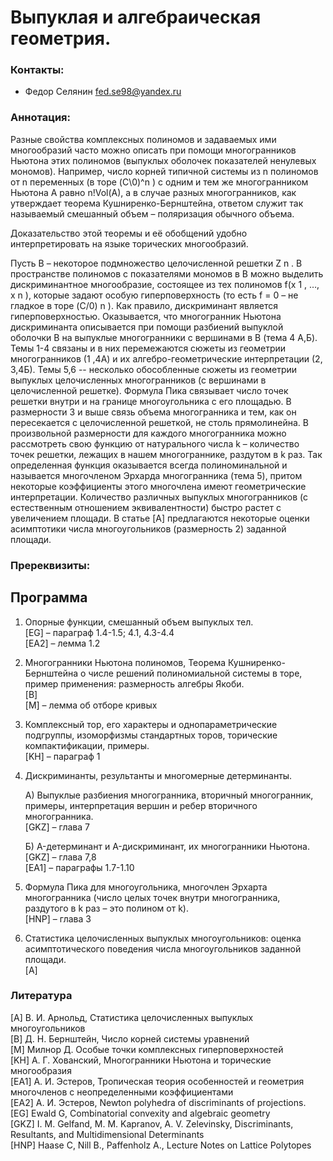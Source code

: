 # Выпуклая и алгебраическая геометрия.

### Контакты:
* Федор Селянин <fed.se98@yandex.ru>

### Аннотация: 
Разные свойства комплексных полиномов и задаваемых ими многообразий часто можно описать при помощи многогранников Ньютона этих полиномов (выпуклых оболочек показателей ненулевых мономов). Например, число корней типичной системы из n полиномов от
n переменных (в торе (C\0)^n ) с одним и тем же многогранником Ньютона A равно n!Vol(A), а в случае разных многогранников, как утверждает теорема Кушниренко-Бернштейна, ответом служит так называемый смешанный объем – поляризация обычного объема.

Доказательство этой теоремы и её обобщений удобно интерпретировать на языке торических многообразий.

Пусть B – некоторое подмножество целочисленной решетки Z n . В пространстве полиномов с показателями мономов в B можно выделить дискриминантное многообразие, состоящее из тех полиномов f(x 1 , …, x n ), которые задают особую гиперповерхность (то есть f = 0 – не гладкое в торе
(C/0) n ). Как правило, дискриминант является гиперповерхностью. Оказывается, что многогранник
Ньютона дискриминанта описывается при помощи разбиений выпуклой оболочки B на выпуклые
многогранники с вершинами в B (тема 4 А,Б).
Темы 1-4 связаны и в них перемежаются сюжеты из геометрии многогранников (1 ,4А) и их
алгебро-геометрические интерпретации (2, 3,4Б). Темы 5,6 -- несколько обособленные сюжеты из
геометрии выпуклых целочисленных многогранников (с вершинами в целочисленной решетке).
Формула Пика связывает число точек решетки внутри и на границе многоугольника с его
площадью. В размерности 3 и выше связь объема многогранника и тем, как он пересекается с
целочисленной решеткой, не столь прямолинейна. В произвольной размерности для каждого
многогранника можно рассмотреть свою функцию от натурального числа k – количество точек
решетки, лежащих в нашем многограннике, раздутом в k раз. Так определенная функция
оказывается всегда полиноминальной и называется многочленом Эрхарда многогранника (тема
5), притом некоторые коэффициенты этого многочлена имеют геометрические интерпретации.
Количество различных выпуклых многогранников (с естественным отношением эквивалентности)
быстро растет с увеличением площади. В статье [A] предлагаются некоторые оценки асимптотики
числа многоугольников (размерность 2) заданной площади.

### Пререквизиты:

## Программа

1) Опорные функции, смешанный объем выпуклых тел.  
[EG] – параграф 1.4-1.5; 4.1, 4.3-4.4  
[EA2] – лемма 1.2  

2) Многогранники Ньютона полиномов, Теорема Кушниренко-Бернштейна о числе решений полиномиальной системы в торе, пример применения: размерность алгебры Якоби.  
[B]  
[M] – лемма об отборе кривых  

3) Комплексный тор, его характеры и однопараметрические подгруппы, изоморфизмы стандартных торов, торические компактификации, примеры.  
[KH] – параграф 1  

4) Дискриминанты, результанты и многомерные детерминанты.

   А) Выпуклые разбиения многогранника, вторичный многогранник, примеры, интерпретация
вершин и ребер вторичного многогранника.  
[GKZ] – глава 7

   Б) A-детерминант и A-дискриминант, их многогранники Ньютона.  
[GKZ] – глава 7,8  
[EA1] – параграфы 1.7-1.10  

5) Формула Пика для многоугольника, многочлен Эрхарта многогранника (число целых точек
внутри многогранника, раздутого в k раз – это полином от k).  
[HNP] – глава 3

6) Статистика целочисленных выпуклых многоугольников: оценка асимптотического поведения
числа многоугольников заданной площади.  
[A]

### Литература
[A] В. И. Арнольд, Статистика целочисленных выпуклых многоугольников  
[B] Д. Н. Бернштейн, Число корней системы уравнений  
[M] Милнор Д. Особые точки комплексных гиперповерхностей  
[KH] А. Г. Хованский, Многогранники Ньютона и торические многообразия  
[EA1] А. И. Эстеров, Тропическая теория особенностей и геометрия многочленов с неопределенными коэффициентами  
[EA2] А. И. Эстеров, Newton polyhedra of discriminants of projections.  
[EG] Ewald G, Combinatorial convexity and algebraic geometry  
[GKZ] I. M. Gelfand, M. M. Kapranov, A. V. Zelevinsky, Discriminants, Resultants, and Multidimensional Determinants  
[HNP] Haase C, Nill B., Paffenholz A., Lecture Notes on Lattice Polytopes
